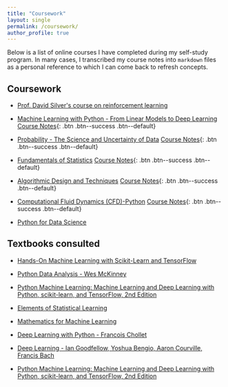 ```yaml
---
title: "Coursework"
layout: single
permalink: /coursework/
author_profile: true
---
```


Below is a list of online courses I have completed during my self-study program. In many cases, I transcribed my course notes into `markdown` files as a personal reference to which I can come back to refresh concepts.

## Coursework

* [Prof. David Silver's course on reinforcement learning](http://www0.cs.ucl.ac.uk/staff/d.silver/web/Teaching.html)

* [Machine Learning with Python - From Linear Models to Deep Learning](https://courses.edx.org/courses/course-v1:MITx+6.86x+1T2019/course/)
  [Course Notes](/coursenotes/probability/){: .btn .btn--success .btn--default}

* [Probability - The Science and Uncertainty of Data](https://courses.edx.org/courses/course-v1:MITx+6.431x+3T2018/course/)
  [Course Notes](/coursenotes/probability/){: .btn .btn--success .btn--default}

* [Fundamentals of Statistics](https://courses.edx.org/courses/course-v1:MITx+18.6501x+3T2018/course/)
  [Course Notes](/coursenotes/statistics/){: .btn .btn--success .btn--default}

* [Algorithmic Design and Techniques](https://courses.edx.org/courses/course-v1:UCSanDiegoX+ALGS200x+2T2017/course/)
  [Course Notes](/coursenotes/algorithms/){: .btn .btn--success .btn--default}

* [Computational Fluid Dynamics (CFD)-Python](http://lorenabarba.com/blog/cfd-python-12-steps-to-navier-stokes/) 
  [Course Notes](/coursenotes/CFDpython){: .btn .btn--success .btn--default}

* [Python for Data Science](https://www.edx.org/course/python-data-science-uc-san-diegox-dse200x)

## Textbooks consulted

* [Hands-On Machine Learning with Scikit-Learn and TensorFlow](https://www.amazon.com/Hands-Machine-Learning-Scikit-Learn-TensorFlow/dp/1491962291)

* [Python Data Analysis - Wes McKinney](https://www.amazon.com/Python-Data-Analysis-Wrangling-IPython/dp/1491957662/ref=sr_1_1?s=books&ie=UTF8&qid=1541974192&sr=1-1&keywords=python+mckinney)

* [Python Machine Learning: Machine Learning and Deep Learning with Python, scikit-learn, and TensorFlow, 2nd Edition](https://www.amazon.com/Python-Machine-Learning-scikit-learn-TensorFlow/dp/1787125939/ref=dp_ob_title_bk)

* [Elements of Statistical Learning](https://web.stanford.edu/%7Ehastie/Papers/ESLII.pdf)

* [Mathematics for Machine Learning](https://mml-book.github.io/)

* [Deep Learning with Python - Francois Chollet](https://www.amazon.com/Deep-Learning-Python-Francois-Chollet/dp/1617294438/ref=sr_1_3?s=books&ie=UTF8&qid=1541974063&sr=1-3&keywords=deep+learning+with+python+chollet)

* [Deep Learning - Ian Goodfellow, Yoshua Bengio, Aaron Courville, Francis Bach](https://www.amazon.com/Deep-Learning-Adaptive-Computation-Machine/dp/0262035618/ref=sr_1_3?s=books&ie=UTF8&qid=1541974095&sr=1-3&keywords=deep+learning+goodfellow)

* [Python Machine Learning: Machine Learning and Deep Learning with Python, scikit-learn, and TensorFlow, 2nd Edition](https://www.amazon.com/Python-Machine-Learning-scikit-learn-TensorFlow/dp/1787125939/ref=dp_ob_title_bk)
